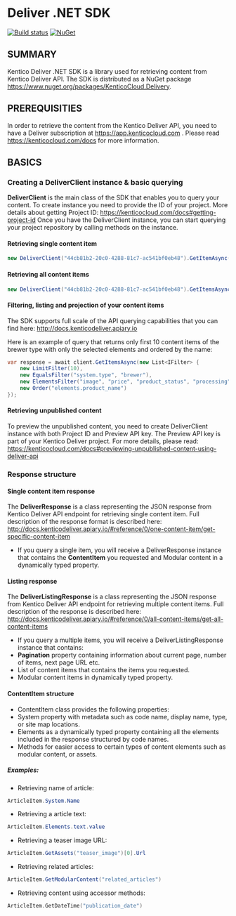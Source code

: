# Deliver .NET SDK
[![Build status](https://ci.appveyor.com/api/projects/status/3m3q2ads2y43bh9o/branch/master?svg=true)](https://ci.appveyor.com/project/kentico/deliver-net-sdk/branch/master)
[![NuGet](https://img.shields.io/nuget/v/KenticoCloud.Delivery.svg)](https://www.nuget.org/packages/KenticoCloud.Delivery)
## SUMMARY

Kentico Deliver .NET SDK is a library used for retrieving content from Kentico Deliver API. The SDK is distributed as a NuGet package https://www.nuget.org/packages/KenticoCloud.Delivery.

## PREREQUISITIES

In order to retrieve the content from the Kentico Deliver API, you need to have a Deliver subscription at https://app.kenticocloud.com . Please read https://kenticocloud.com/docs for more information.

## BASICS

### Creating a DeliverClient instance & basic querying

**DeliverClient** is the main class of the SDK that enables you to query your content. To create instance you need to provide the ID of your project. More details about getting Project ID: https://kenticocloud.com/docs#getting-project-id
Once you have the DeliverClient instance, you can start querying your project repository by calling methods on the instance.

#### Retrieving single content item

```C#
new DeliverClient("44cb81b2-20c0-4288-81c7-ac541bf0eb48").GetItemAsync("Home");
```

#### Retrieving all content items

```C#
new DeliverClient("44cb81b2-20c0-4288-81c7-ac541bf0eb48").GetItemsAsync();
```

#### Filtering, listing and projection of your content items

The SDK supports full scale of the API querying capabilities that you can find here: http://docs.kenticodeliver.apiary.io

Here is an example of query that returns only first 10 content items of the brewer type with only the selected elements and ordered by the name:
```C#
var response = await client.GetItemsAsync(new List<IFilter> {
    new LimitFilter(10),
    new EqualsFilter("system.type", "brewer"),
    new ElementsFilter("image", "price", "product_status", "processing"),
    new Order("elements.product_name")
});
```

#### Retrieving unpublished content

To preview the unpublished content, you need to create DeliverClient instance with both Project ID and Preview API key. The Preview API key is part of your Kentico Deliver project. For more details, please read: https://kenticocloud.com/docs#previewing-unpublished-content-using-deliver-api

### Response structure

#### Single content item response

The **DeliverResponse** is a class representing the JSON response from Kentico Deliver API endpoint for retrieving single content item. Full description of the response format is described here: http://docs.kenticodeliver.apiary.io/#reference/0/one-content-item/get-specific-content-item

* If you query a single item, you will receive a DeliverResponse instance that contains the **ContentItem** you requested and Modular content in a dynamically typed property.

#### Listing response

The **DeliverListingResponse** is a class representing the JSON response from Kentico Deliver API endpoint for retrieving multiple content items. Full description of the response is described here: http://docs.kenticodeliver.apiary.io/#reference/0/all-content-items/get-all-content-items

* If you query a multiple items, you will receive a DeliverListingResponse instance that contains:
 * **Pagination** property containing information about current page, number of items, next page URL etc.
 * List of content items that contains the items you requested.
 * Modular content items in dynamically typed property.
 
#### ContentItem structure
 
 * ContentItem class provides the following properties:
  * System property with metadata such as code name, display name, type, or site map locations.
  * Elements as a dynamically typed property containing all the elements included in the response structured by code names.
  * Methods for easier access to certain types of content elements such as modular content, or assets.
  
##### Examples:
* Retrieving name of article:
```C#
ArticleItem.System.Name
```
* Retrieving a article text:
```C#
ArticleItem.Elements.text.value
```
* Retrieving a teaser image URL:
```C#
ArticleItem.GetAssets("teaser_image")[0].Url
```
* Retrieving related articles:
```C#
ArticleItem.GetModularContent("related_articles")
```
* Retrieving content using accessor methods:
```C
ArticleItem.GetDateTime("publication_date")
```

